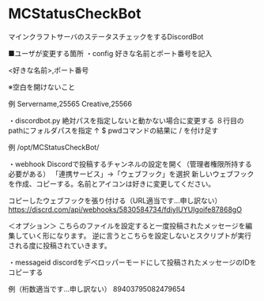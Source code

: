 # MCStatusCheckBot
マインクラフトサーバのステータスチェックをするDiscordBot

■ユーザが変更する箇所
・config
好きな名前とポート番号を記入

<好きな名前>,ポート番号

※空白を開けないこと

例
Servername,25565
Creative,25566

・discordbot.py
絶対パスを指定しないと動かない場合に変更する
８行目のpathにフォルダパスを指定
↑ $ pwdコマンドの結果に / を付け足す

例
/opt/MCStatusCheckBot/

・webhook
Discordで投稿するチャンネルの設定を開く（管理者権限所持する必要がある）
「連携サービス」→「ウェブフック」を選択
新しいウェブフックを作成、コピーする。名前とアイコンは好きに変更してください。

コピーしたウェブフックを張り付ける（URL適当です…申し訳ない）
https://discrd.com/api/webhooks/5830584734/fdiyIUYUIgoife87868gO

＜オプション＞
こちらのファイルを設定すると一度投稿されたメッセージを編集していく形になります。
逆に言うとこちらを設定しないとスクリプトが実行される度に投稿されていきます。

・messageid
discordをデベロッパーモードにして投稿されたメッセージのIDをコピーする

例（桁数適当です…申し訳ない）
89403795082479654
